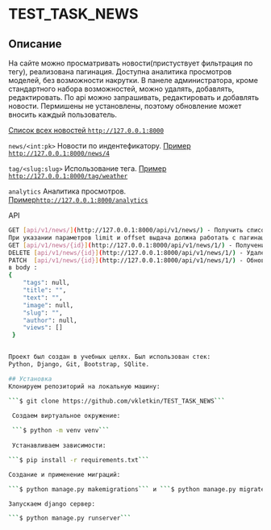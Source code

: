 # TEST_TASK_NEWS

## Описание
На сайте можно просматривать новости(пристуствует фильтрация по тегу), реализована пагинация. Доступна аналитика просмотров моделей, без возможности накрутки.
В панеле администратора, кроме стандартного набора возможностей, можно удалять, добавлять, редактировать. По api можно запрашивать, редактировать и добавлять новости. 
Пермишены не установлены, поэтому обновление может вносить каждый пользователь.

 [Список всех новостей ```http://127.0.0.1:8000```](http://127.0.0.1:8000)
 
 ```news/<int:pk>```         Новости по индентефикатору. [Пример ```http://127.0.0.1:8000/news/4```](http://127.0.0.1:8000/news/4)
 
 ```tag/<slug:slug>```       Использование тега.         [Пример   ```http://127.0.0.1:8000/tag/weather```](http://127.0.0.1:8000/tag/weather)
 
 ```analytics```             Аналитика просмотров.       [Пример```http://127.0.0.1:8000/analytics```](http://127.0.0.1:8000/analytics)

API
```bash
GET [api/v1/news/](http://127.0.0.1:8000/api/v1/news/) - Получить список всех новостей.
При указании параметров limit и offset выдача должна работать с пагинацией
GET [api/v1/news/{id}](http://127.0.0.1:8000/api/v1/news/1/) - Получение новостей по id
DELETE [api/v1/news/{id}](http://127.0.0.1:8000/api/v1/news/1/) - Удаление новости по id
PATCH  [api/v1/news/{id}](http://127.0.0.1:8000/api/v1/news/1/) - Обновление новости по id
в body :
{
    "tags": null,
    "title": "",
    "text": "",
    "image": null,
    "slug": "",
    "author": null,
    "views": []
 }


Проект был создан в учебных целях. Был использован стек:
Python, Django, Git, Bootstrap, SQlite. 

## Установка 
Клонируем репозиторий на локальную машину:

```$ git clone https://github.com/vkletkin/TEST_TASK_NEWS```

 Создаем виртуальное окружение:
 
 ```$ python -m venv venv```
 
 Устанавливаем зависимости:

```$ pip install -r requirements.txt```

Создание и применение миграций:

```$ python manage.py makemigrations``` и ```$ python manage.py migrate```

Запускаем django сервер:

```$ python manage.py runserver```
